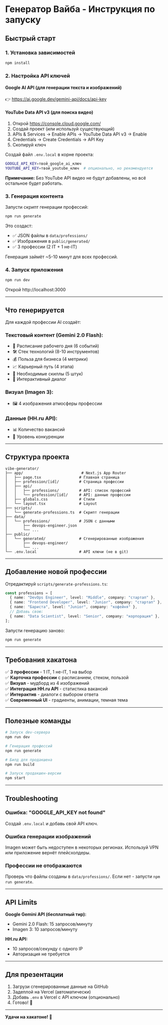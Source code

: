 # Генератор Вайба - Инструкция по запуску

## Быстрый старт

### 1. Установка зависимостей

```bash
npm install
```

### 2. Настройка API ключей

#### Google AI API (для генерации текста и изображений)
👉 https://ai.google.dev/gemini-api/docs/api-key

#### YouTube Data API v3 (для поиска видео)
1. Открой https://console.cloud.google.com/
2. Создай проект (или используй существующий)
3. APIs & Services → Enable APIs → YouTube Data API v3 → Enable
4. Credentials → Create Credentials → API Key
5. Скопируй ключ

Создай файл `.env.local` в корне проекта:

```bash
GOOGLE_API_KEY=твой_google_ai_ключ
YOUTUBE_API_KEY=твой_youtube_ключ  # опционально, но рекомендуется
```

**Примечание:** Без YouTube API видео не будут добавлены, но всё остальное будет работать.

### 3. Генерация контента

Запусти скрипт генерации профессий:

```bash
npm run generate
```

Это создаст:
- ✅ JSON файлы в `data/professions/`
- ✅ Изображения в `public/generated/`
- ✅ 3 профессии (2 IT + 1 не-IT)

Генерация займёт ~5-10 минут для всех профессий.

### 4. Запуск приложения

```bash
npm run dev
```

Открой http://localhost:3000

---

## Что генерируется

Для каждой профессии AI создаёт:

### Текстовый контент (Gemini 2.0 Flash):
- 📅 Расписание рабочего дня (6 событий)
- 🛠 Стек технологий (8-10 инструментов)
- 💰 Польза для бизнеса (4 метрики)
- 📈 Карьерный путь (4 этапа)
- 🎯 Необходимые скиллы (5 штук)
- 💬 Интерактивный диалог

### Визуал (Imagen 3):
- 🖼 4 изображения атмосферы профессии

### Данные (HH.ru API):
- 📊 Количество вакансий
- 🎯 Уровень конкуренции

---

## Структура проекта

```
vibe-generator/
├── app/                          # Next.js App Router
│   ├── page.tsx                 # Главная страница
│   ├── profession/[id]/         # Страница профессии
│   ├── api/
│   │   ├── professions/         # API: список профессий
│   │   └── profession/[id]/     # API: данные профессии
│   ├── globals.css              # Стили
│   └── layout.tsx               # Layout
├── scripts/
│   └── generate-professions.ts  # Скрипт генерации
├── data/
│   └── professions/             # JSON с данными
│       ├── devops-engineer.json
│       └── ...
├── public/
│   └── generated/               # Сгенерированные изображения
│       ├── devops-engineer/
│       └── ...
└── .env.local                   # API ключи (не в git)
```

---

## Добавление новой профессии

Отредактируй `scripts/generate-professions.ts`:

```typescript
const professions = [
  { name: "DevOps Engineer", level: "Middle", company: "стартап" },
  { name: "Frontend Developer", level: "Junior", company: "стартап" },
  { name: "Бариста", level: "Junior", company: "кофейня" },
  // Добавь свою:
  { name: "Data Scientist", level: "Senior", company: "корпорация" },
];
```

Запусти генерацию заново:

```bash
npm run generate
```

---

## Требования хакатона

✅ **3 профессии** - 1 IT, 1 не-IT, 1 на выбор  
✅ **Карточка профессии** с расписанием, стеком, пользой  
✅ **Визуал** - мудборд из 4 изображений  
✅ **Интеграция HH.ru API** - статистика вакансий  
✅ **Интерактив** - диалоги с выбором ответа  
✅ **Современный UI** - градиенты, анимации, темная тема  

---

## Полезные команды

```bash
# Запуск dev-сервера
npm run dev

# Генерация профессий
npm run generate

# Билд для продакшена
npm run build

# Запуск продакшен-версии
npm start
```

---

## Troubleshooting

### Ошибка: "GOOGLE_API_KEY not found"
Создай `.env.local` и добавь свой API ключ.

### Ошибка генерации изображений
Imagen может быть недоступен в некоторых регионах. Используй VPN или приложение вернёт плейсхолдеры.

### Профессии не отображаются
Проверь что файлы созданы в `data/professions/`. Если нет - запусти `npm run generate`.

---

## API Limits

**Google Gemini API (бесплатный тир):**
- Gemini 2.0 Flash: 15 запросов/минуту
- Imagen 3: 10 запросов/минуту

**HH.ru API:**
- 10 запросов/секунду с одного IP
- Авторизация не требуется

---

## Для презентации

1. Загрузи сгенерированные данные на GitHub
2. Задеплой на Vercel (автоматически)
3. Добавь `.env` в Vercel с API ключом (опционально)
4. Готово! 🎉

---

**Удачи на хакатоне! 🚀**


